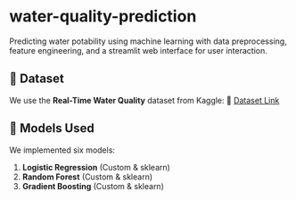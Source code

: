 # water-quality-prediction
Predicting water potability using machine learning with data preprocessing, feature engineering, and a streamlit web interface for user interaction.


## 📂 Dataset
We use the **Real-Time Water Quality** dataset from Kaggle:
🔗 [Dataset Link](https://www.kaggle.com/datasets/vishnuverma1441/real-time-water-quality)



## 📌 Models Used
We implemented six models:
1. **Logistic Regression** (Custom & sklearn)  
2. **Random Forest** (Custom & sklearn)  
3. **Gradient Boosting** (Custom & sklearn) 
